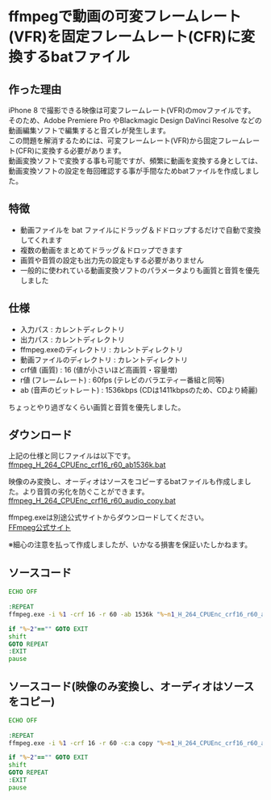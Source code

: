 # ffmpegで動画の可変フレームレート(VFR)を固定フレームレート(CFR)に変換するbatファイル

## 作った理由

iPhone 8 で撮影できる映像は可変フレームレート(VFR)のmovファイルです。  
そのため、Adobe Premiere Pro やBlackmagic Design DaVinci Resolve などの動画編集ソフトで編集すると音ズレが発生します。  
この問題を解消するためには、可変フレームレート(VFR)から固定フレームレート(CFR)に変換する必要があります。  
動画変換ソフトで変換する事も可能ですが、頻繁に動画を変換する身としては、動画変換ソフトの設定を毎回確認する事が手間なためbatファイルを作成しました。  

## 特徴

* 動画ファイルを bat ファイルにドラッグ＆ドドロップするだけで自動で変換してくれます
* 複数の動画をまとめてドラッグ＆ドロップできます
* 画質や音質の設定も出力先の設定もする必要がありません
* 一般的に使われている動画変換ソフトのパラメータよりも画質と音質を優先しました

## 仕様

* 入力パス : カレントディレクトリ
* 出力パス : カレントディレクトリ
* ffmpeg.exeのディレクトリ : カレントディレクトリ
* 動画ファイルのディレクトリ : カレントディレクトリ
* crf値 (画質) : 16 (値が小さいほど高画質・容量増)
* r値 (フレームレート) : 60fps (テレビのバラエティー番組と同等)
* ab (音声のビットレート) : 1536kbps (CDは1411kbpsのため、CDより綺麗)

ちょっとやり過ぎなくらい画質と音質を優先しました。  

## ダウンロード
  
上記の仕様と同じファイルは以下です。  
[ffmpeg_H_264_CPUEnc_crf16_r60_ab1536k.bat](https://github.com/SaguchiWataru/ffmpeg_vfr_to_cfr/blob/master/source/ffmpeg_H_264_CPUEnc_crf16_r60_ab1536k.bat)  
  
映像のみ変換し、オーディオはソースをコピーするbatファイルも作成しました。より音質の劣化を防ぐことができます。  
[ffmpeg_H_264_CPUEnc_crf16_r60_audio_copy.bat](https://github.com/SaguchiWataru/ffmpeg_vfr_to_cfr/blob/master/source/ffmpeg_H_264_CPUEnc_crf16_r60_audio_copy.bat)  
  
ffmpeg.exeは別途公式サイトからダウンロードしてください。  
[FFmpeg公式サイト](https://ffmpeg.org/download.html)  
  
※細心の注意を払って作成しましたが、いかなる損害を保証いたしかねます。  

## ソースコード

```bat:ffmpeg_H_264_CPUEnc_crf16_r60_ab1536k.bat
ECHO OFF
 
:REPEAT
ffmpeg.exe -i %1 -crf 16 -r 60 -ab 1536k "%~n1_H_264_CPUEnc_crf16_r60_ab1536k.mp4"

if "%~2"=="" GOTO EXIT
shift
GOTO REPEAT
:EXIT
pause
```

## ソースコード(映像のみ変換し、オーディオはソースをコピー)

```bat:ffmpeg%20H_264_CPUEnc_crf16_r60_audio_copy.bat
ECHO OFF
 
:REPEAT
ffmpeg.exe -i %1 -crf 16 -r 60 -c:a copy "%~n1_H_264_CPUEnc_crf16_r60_audio_copy.mp4"

if "%~2"=="" GOTO EXIT
shift
GOTO REPEAT
:EXIT
pause
```
